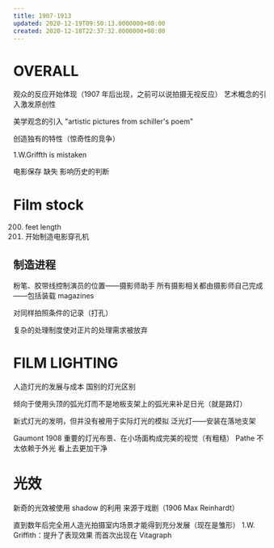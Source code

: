 ```yaml
---
title: 1907-1913
updated: 2020-12-19T09:50:13.0000000+08:00
created: 2020-12-18T22:37:32.0000000+08:00
---
```


# OVERALL

观众的反应开始体现（1907 年后出现，之前可以说拍摄无视反应）
艺术概念的引入激发原创性

美学观念的引入 "artistic pictures from schiller's poem"

创造独有的特性（惊奇性的竞争）

1.W.Griffth is mistaken

电影保存 缺失 影响历史的判断

# Film stock

200. feet length
1908. 开始制造电影穿孔机

## 制造进程

粉笔、胶带线控制演员的位置——摄影师助手
所有摄影相关都由摄影师自己完成——包括装载 magazines

对同样拍照条件的记录（打孔）

复杂的处理制度使对正片的处理需求被放弃

# FILM LIGHTING

人造灯光的发展与成本
国别的灯光区别

倾向于使用头顶的弧光灯而不是地板支架上的弧光来补足日光（就是路灯）

新式灯光的发明，但并没有被用于实际灯光的模拟
泛光灯——安装在落地支架

Gaumont 1908 重要的灯光布景、在小场面构成完美的视觉（有粗糙）
Pathe 不太依赖于外光 看上去更加干净

# 光效

新奇的光效被使用
shadow 的利用
来源于戏剧（1906 Max Reinhardt）

直到数年后完全用人造光拍摄室内场景才能得到充分发展（现在是雏形）
1.W. Griffith：提升了表现效果 而首次出现在 Vitagraph

